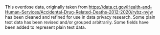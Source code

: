 This overdose data, originally taken from https://data.ct.gov/Health-and-Human-Services/Accidental-Drug-Related-Deaths-2012-2020/rybz-nyjw has been cleaned and refined for use in data privacy research. Some plain text data has been revised and/or grouped arbitrarily. Some fields have been added to represent plain text data.
